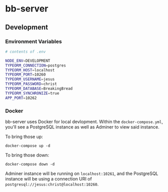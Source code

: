 # bb-server

## Development

### Environment Variables

```bash
# contents of .env

NODE_ENV=DEVELOPMENT
TYPEORM_CONNECTION=postgres
TYPEORM_HOST=localhost
TYPEORM_PORT=10260
TYPEORM_USERNAME=jesus
TYPEORM_PASSWORD=christ
TYPEORM_DATABASE=BreakingBread
TYPEORM_SYNCHRONIZE=true
APP_PORT=10262
```

### Docker

bb-server uses Docker for local devlopment. Within the `docker-compose.yml`,
you'll see a PostgreSQL instance as well as Adminer to view said instance.

To bring those up:

```text
docker-compose up -d
```

To bring those down:

```text
docker-compose down -d
```

Adminer instance will be running on `localhost:10261`, and the PostgreSQL
instance will be using a connection URI of
`postgresql://jesus:christ@localhost:10260`.
